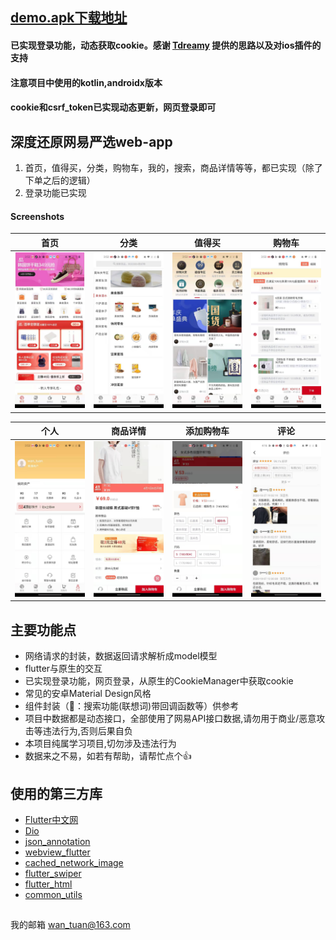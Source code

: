## [demo.apk下载地址](https://www.pgyer.com/QjBP)

#### 已实现登录功能，动态获取cookie。感谢 [Tdreamy](https://github.com/Tdreamy) 提供的思路以及对ios插件的支持

#### 注意项目中使用的kotlin,androidx版本
#### cookie和csrf_token已实现动态更新，网页登录即可

## 深度还原网易严选web-app

1. 首页，值得买，分类，购物车，我的，搜索，商品详情等等，都已实现（除了下单之后的逻辑）
2. 登录功能已实现

#### Screenshots

|         首页         |        分类         |         值得买         |         购物车         |
| :------------------: | :-------------------: | :----------------------: | :----------------------: |
| ![](./screenshot/wechatimg95.jpeg) | ![](./screenshot/wechatimg93.jpeg) | ![](./screenshot/wechatimg94.jpeg) | ![](./screenshot/wechatimg89.jpeg) |

|         个人          |        商品详情        |         添加购物车        |          评论           |
| :-------------------: | :-------------------------: | :----------------------------: | :-------------------------: |
| ![](./screenshot/wechatimg87.jpeg) | ![](./screenshot/wechatimg92.jpeg) | ![](./screenshot/wechatimg91.jpeg) | ![](./screenshot/wechatimg98.jpeg) |


## 主要功能点
- 网络请求的封装，数据返回请求解析成model模型
- flutter与原生的交互
- 已实现登录功能，网页登录，从原生的CookieManager中获取cookie
- 常见的安卓Material Design风格
- 组件封装（🌰：搜索功能(联想词)带回调函数等）供参考
- 项目中数据都是动态接口，全部使用了网易API接口数据,请勿用于商业/恶意攻击等违法行为,否则后果自负
- 本项目纯属学习项目,切勿涉及违法行为
- 数据来之不易，如若有帮助，请帮忙点个👍


## 使用的第三方库
- [Flutter中文网](https://flutterchina.club/)
- [Dio](https://pub.flutter-io.cn/packages/dio)
- [json_annotation](https://pub.flutter-io.cn/packages/json_annotation)
- [webview_flutter](https://pub.flutter-io.cn/packages/webview_flutter)
- [cached_network_image](https://pub.flutter-io.cn/packages/cached_network_image)
- [flutter_swiper](https://pub.flutter-io.cn/packages/flutter_swiper)
- [flutter_html](https://pub.flutter-io.cn/packages/flutter_html)
- [common_utils](https://pub.flutter-io.cn/packages/common_utils)


##

我的邮箱 wan_tuan@163.com
